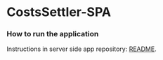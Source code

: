 # CostsSettler-SPA

### How to run the application

Instructions in server side app repository: [README](https://github.com/Tomasz-Terlecki/CostsSettler-API/blob/main/README.md).
